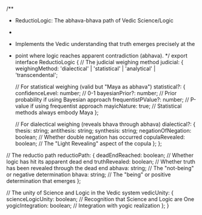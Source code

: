 /**
 * ReductioLogic: The abhava-bhava path of Vedic Science/Logic
 * 
 * Implements the Vedic understanding that truth emerges precisely at the
 * point where logic reaches apparent contradiction (abhava).
 */
export interface ReductioLogic {
  // The judicial weighing method
  judicial: {
    weighingMethod: 'dialectical' | 'statistical' | 'analytical' | 'transcendental';
    
    // For statistical weighing (valid but "Maya as abhava")
    statistical?: {
      confidenceLevel: number; // 0-1
      bayesianPrior?: number; // Prior probability if using Bayesian approach
      frequentistPValue?: number; // P-value if using frequentist approach
      mayicNature: true; // Statistical methods always embody Maya
    };
    
    // For dialectical weighing (reveals bhava through abhava)
    dialectical?: {
      thesis: string;
      antithesis: string;
      synthesis: string;
      negationOfNegation: boolean; // Whether double negation has occurred
      copulaRevealed: boolean; // The "Light Revealing" aspect of the copula
    };
  };
  
  // The reductio path
  reductioPath: {
    deadEndReached: boolean; // Whether logic has hit its apparent dead end
    truthRevealed: boolean; // Whether truth has been revealed through the dead end
    abhava: string; // The "not-being" or negative determination
    bhava: string; // The "being" or positive determination that emerges
  };
  
  // The unity of Science and Logic in the Vedic system
  vedicUnity: {
    scienceLogicUnity: boolean; // Recognition that Science and Logic are One
    yogicIntegration: boolean; // Integration with yogic realization
  };
}